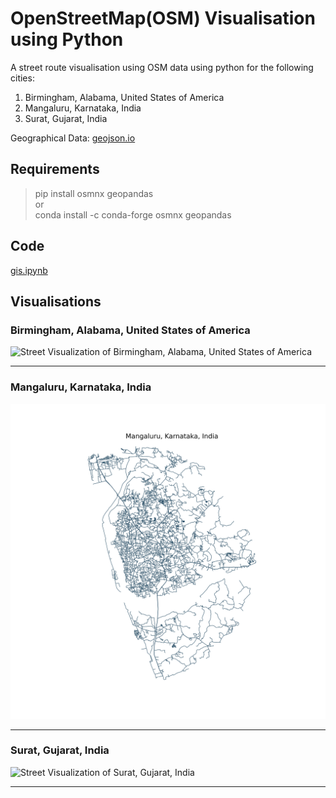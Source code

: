 # OpenStreetMap(OSM) Visualisation using Python

A street route visualisation using OSM data using python for the following cities:  

1. Birmingham, Alabama, United States of America  
2. Mangaluru, Karnataka, India  
3. Surat, Gujarat, India

Geographical Data: [geojson.io](https://geojson.io/)  

## Requirements  
>
> pip install osmnx geopandas  
or  
> conda install -c conda-forge osmnx geopandas  

## Code

[gis.ipynb](gis.ipynb)  

## Visualisations

### Birmingham, Alabama, United States of America

![Street Visualization of Birmingham, Alabama, United States of America](/images/birmingham.jpg "Birmingham")
___

### Mangaluru, Karnataka, India

![Street Visualization of Mangaluru, Karnataka, India](/images/mangaluru.jpg "Mangaluru")
___

### Surat, Gujarat, India

![Street Visualization of Surat, Gujarat, India](/images/surat.jpg "Surat")
___
